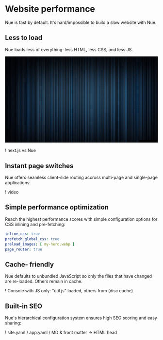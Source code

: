 
# Website performance
Nue is fast by default. It's hard/impossible to build a slow website with Nue.


## Less to load
Nue loads less of everything: less HTML, less CSS, and less JS.

![video here](/docs/img/stripes.jpg)

! next.js vs Nue


## Instant page switches
Nue offers seamless client-side routing accross multi-page and single-page applications:

! video


## Simple performance optimization
Reach the highest performance scores with simple configuration options for CSS inlining and pre-fetching:

``` yaml
inline_css: true
prefetch_global_css: true
preload_images: [ my-hero.webp ]
page_router: true
```


## Cache- friendly
Nue defaults to unbundled JavaScript so only the files that have changed are re-loaded. Others remain in cache.

! Console with JS only: "util.js" loaded, others from (disc cache)


## Built-in SEO
Nue's hierarchical configuration system ensures high SEO scoring and easy sharing:

! site.yaml / app.yaml / MD & front matter -> HTML head
